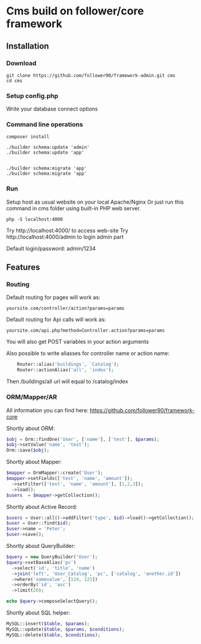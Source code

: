 # Cms build on follower/core framework 
## Installation

### Download

```
git clone https://github.com/follower90/framework-admin.git cms
cd cms
```

### Setup config.php

Write your database connect options

### Command line operations

```
composer install

./builder schema:update 'admin'
./builder schema:update 'app'


./builder schema:migrate 'app'
./builder schema:migrate 'app'
```

### Run

Setup host as usual website on your local Apache/Nginx
Or just run this command in cms folder using built-in PHP web server.

```
php -S localhost:4000
```

Try http://localhost:4000/ to access web-site
Try http://localhost:4000/admin to login admin part

Default login/password: admin/1234

## Features

### Routing

Default routing for pages will work as:

```
yoursite.com/controller/action?params=params
```

Default routing for Api calls will work as:

```
yoursite.com/api.php?method=Controller.action?params=params
```

You will also get POST variables in your action arguments

Also possible to write aliasses for controller name or action name:

```php
    Router::alias('buildings', 'Catalog');
    Router::actionAlias('all', 'index');
```

Then /buildings/all url will equal to /catalog/index

### ORM/Mapper/AR

All information you can find here:
https://github.com/follower90/framework-core

Shortly about ORM:
```php
$obj = Orm::findOne('User', ['name'], ['test'], $params);
$obj->setValue('name', 'test');
Orm::save($obj);
```

Shortly about Mapper:
```php
$mapper = OrmMapper::create('User');
$mapper->setFields(['test', 'name', 'amount']);
  ->setFilter(['test', 'name', 'amount'], [1,2,3]);
  ->load();
$users  = $mapper->getCollection();
```

Shortly about Active Record:
```php
$users = User::all()->addFilter('type', $id)->load()->getCollection();
$user = User::find($id);
$user->name = 'Peter';
$user->save();
```

Shortly about QueryBuilder:
```php
$query = new QueryBuilder('User');
$query->setBaseAlias('pc')
  ->select('id', 'title', 'name')
  ->join('left', 'User_Catalog', 'pc', ['catalog', 'another.id'])
  ->where('somevalue', [124, 125])
  ->orderBy('id', 'asc')
  ->limit(20);

echo $query->composeSelectQuery();
```

Shortly about SQL helper:
```php
MySQL::insert($table, $params);
MySQL::update($table, $params, $conditions);
MySQL::delete($table, $conditions);
```